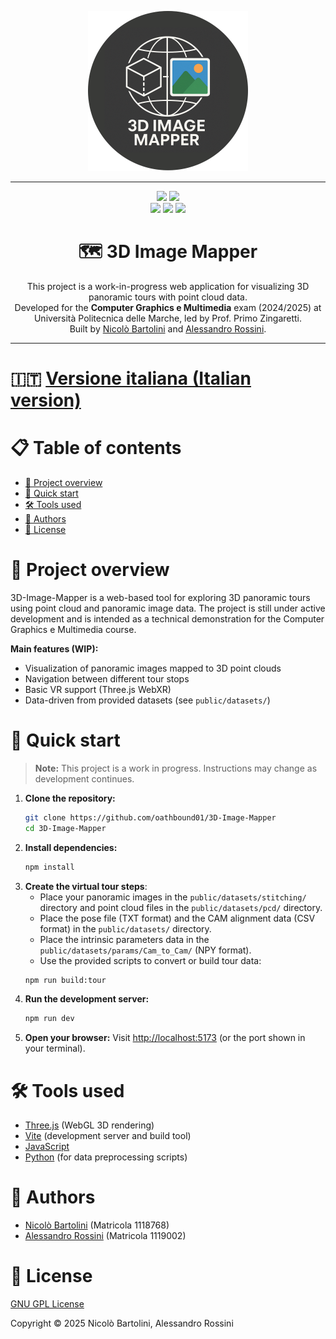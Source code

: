 <p align="center">
  <img src="logo.png" width="256"></img>
</p>

---

<p align="center">
<img src="https://forthebadge.com/images/badges/built-with-love.svg">
<img src="https://forthebadge.com/images/badges/works-on-my-machine.svg">
<br>
<img src="https://img.shields.io/badge/three.js-000000?style=for-the-badge&logo=three.js&logoColor=white">
<img src="https://img.shields.io/badge/javascript-%23323330.svg?style=for-the-badge&logo=javascript&logoColor=%23F7DF1E">
<img src="https://img.shields.io/badge/python-3670A0?style=for-the-badge&logo=python&logoColor=ffdd54">
</p>

<div align="center">
<h1>🗺️ 3D Image Mapper</h1>
This project is a work-in-progress web application for visualizing 3D panoramic tours with point cloud data.<br>
Developed for the <b>Computer Graphics e Multimedia</b> exam (2024/2025) at Università Politecnica delle Marche, led by Prof. Primo Zingaretti.<br>
Built by <a href="https://github.com/nicolobartolinii">Nicolò Bartolini</a> and <a href="https://github.com/oathbound-01">Alessandro Rossini</a>.<br>
</div>

---

# 🇮🇹 [Versione italiana (Italian version)](README-it.md)

# 📋 Table of contents

- [🎯 Project overview](#-project-overview)
- [🚀 Quick start](#-quick-start)
- [🛠️ Tools used](#-tools-used)
- [👥 Authors](#-authors)
- [📄 License](#-license)

# 🎯 Project overview

3D-Image-Mapper is a web-based tool for exploring 3D panoramic tours using point cloud and panoramic image data. The project is still under active development and is intended as a technical demonstration for the Computer Graphics e Multimedia course.

**Main features (WIP):**
- Visualization of panoramic images mapped to 3D point clouds
- Navigation between different tour stops
- Basic VR support (Three.js WebXR)
- Data-driven from provided datasets (see `public/datasets/`)

# 🚀 Quick start

> **Note:** This project is a work in progress. Instructions may change as development continues.

1. **Clone the repository:**
   ```bash
   git clone https://github.com/oathbound01/3D-Image-Mapper
   cd 3D-Image-Mapper
   ```
2. **Install dependencies:**
   ```bash
   npm install
   ```
3. **Create the virtual tour steps**:
   - Place your panoramic images in the `public/datasets/stitching/` directory and point cloud files in the `public/datasets/pcd/` directory.
   - Place the pose file (TXT format) and the CAM alignment data (CSV format) in the `public/datasets/` directory.
   - Place the intrinsic parameters data in the `public/datasets/params/Cam_to_Cam/` (NPY format).
   - Use the provided scripts to convert or build tour data:
   ```bash
   npm run build:tour
   ```
4. **Run the development server:**
   ```bash
   npm run dev
   ```
5. **Open your browser:**
   Visit [http://localhost:5173](http://localhost:5173) (or the port shown in your terminal).


# 🛠️ Tools used

- [Three.js](https://threejs.org/) (WebGL 3D rendering)
- [Vite](https://vitejs.dev/) (development server and build tool)
- [JavaScript](https://developer.mozilla.org/en-US/docs/Web/JavaScript)
- [Python](https://www.python.org/) (for data preprocessing scripts)

# 👥 Authors

- [Nicolò Bartolini](https://github.com/nicolobartolinii) (Matricola 1118768)
- [Alessandro Rossini](https://github.com/oathbound01) (Matricola 1119002)

# 📄 License

[GNU GPL License](LICENSE)

Copyright © 2025 Nicolò Bartolini, Alessandro Rossini